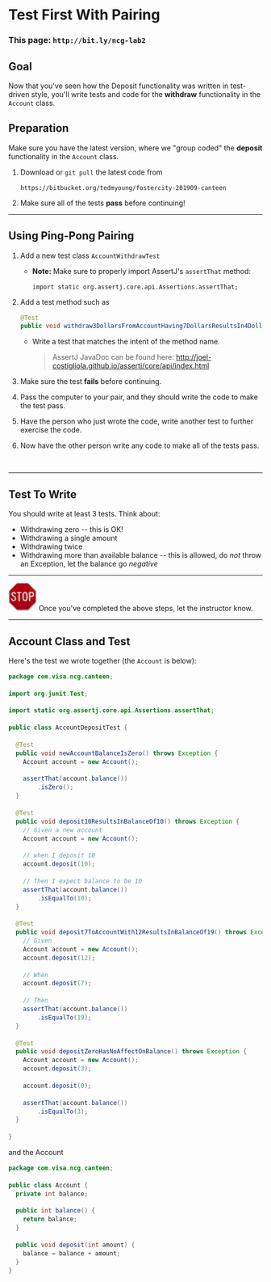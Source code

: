 # Test First With Pairing

### This page: `http://bit.ly/ncg-lab2`

## Goal

Now that you've seen how the Deposit functionality was written in test-driven style,
you'll write tests and code for the  **withdraw** functionality in the `Account` class.

## Preparation

Make sure you have the latest version, where we "group coded" the **deposit** functionality in the `Account` class.

1. Download or `git pull` the latest code from

   ```
   https://bitbucket.org/tedmyoung/fostercity-201909-canteen
   ```

1. Make sure all of the tests **pass** before continuing!

----

## Using Ping-Pong Pairing

1. Add a new test class `AccountWithdrawTest`

   * **Note:** Make sure to properly import AssertJ's `assertThat` method:
   
     ```
     import static org.assertj.core.api.Assertions.assertThat;
     ```

1. Add a test method such as
 
    ```java
    @Test
    public void withdraw3DollarsFromAccountHaving7DollarsResultsIn4DollarBalance() throws Exception
    ```
   
   * Write a test that matches the intent of the method name.
   
     > AssertJ JavaDoc can be found here: http://joel-costigliola.github.io/assertj/core/api/index.html

1. Make sure the test **fails** before continuing.

1. Pass the computer to your pair, and they should write the code to make the test pass.

1. Have the person who just wrote the code, write another test to further exercise the code.

1. Now have the other person write any code to make all of the tests pass.

<br/>

----

## Test To Write

You should write at least 3 tests. Think about:

* Withdrawing zero -- this is OK!
* Withdrawing a single amount
* Withdrawing twice
* Withdrawing more than available balance -- this is allowed, do *not* throw an Exception, let the balance go *negative*

----

<img src="stop-sign.jpg" width="56"/> Once you've completed the above steps, let the instructor know.

----

## Account Class and Test

Here's the test we wrote together (the `Account` is below):

```java
package com.visa.ncg.canteen;

import org.junit.Test;

import static org.assertj.core.api.Assertions.assertThat;

public class AccountDepositTest {

  @Test
  public void newAccountBalanceIsZero() throws Exception {
    Account account = new Account();

    assertThat(account.balance())
        .isZero();
  }

  @Test
  public void deposit10ResultsInBalanceOf10() throws Exception {
    // Given a new account
    Account account = new Account();

    // when I deposit 10
    account.deposit(10);

    // Then I expect balance to be 10
    assertThat(account.balance())
        .isEqualTo(10);
  }

  @Test
  public void deposit7ToAccountWith12ResultsInBalanceOf19() throws Exception {
    // Given
    Account account = new Account();
    account.deposit(12);

    // When
    account.deposit(7);

    // Then
    assertThat(account.balance())
        .isEqualTo(19);
  }

  @Test
  public void depositZeroHasNoAffectOnBalance() throws Exception {
    Account account = new Account();
    account.deposit(3);

    account.deposit(0);

    assertThat(account.balance())
        .isEqualTo(3);
  }

}
```

and the Account

```java
package com.visa.ncg.canteen;

public class Account {
  private int balance;

  public int balance() {
    return balance;
  }

  public void deposit(int amount) {
    balance = balance + amount;
  }
}
```

